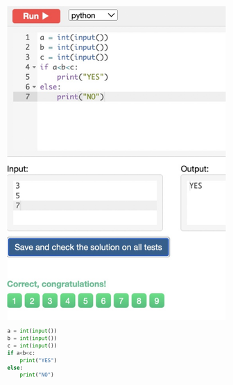 ![Solution](https://github.com/KaiFig/unit-1/blob/main/Snakify/Lesson%203/Numbers_in_ascending_order.jpg)

```.py
a = int(input())
b = int(input())
c = int(input())
if a<b<c:
    print("YES")
else:
    print("NO")
